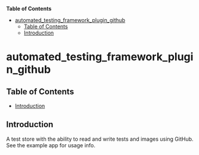 <!-- START doctoc generated TOC please keep comment here to allow auto update -->
<!-- DON'T EDIT THIS SECTION, INSTEAD RE-RUN doctoc TO UPDATE -->
**Table of Contents**

- [automated_testing_framework_plugin_github](#automated_testing_framework_plugin_github)
  - [Table of Contents](#table-of-contents)
  - [Introduction](#introduction)

<!-- END doctoc generated TOC please keep comment here to allow auto update -->

# automated_testing_framework_plugin_github

## Table of Contents

* [Introduction](#introduction)


## Introduction

A test store with the ability to read and write tests and images using GitHub.  See the example app for usage info.

